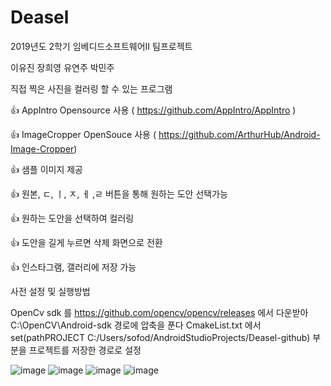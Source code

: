 # Deasel
2019년도 2학기 임베디드소프트웨어II 팀프로젝트

이유진 장희영 유연주 박민주

직접 찍은 사진을 컬러링 할 수 있는 프로그램

👍 AppIntro Opensource 사용 ( https://github.com/AppIntro/AppIntro )

👍 ImageCropper OpenSouce 사용 ( https://github.com/ArthurHub/Android-Image-Cropper)

👍 샘플 이미지 제공

👍 원본, ㄷ, ㅣ, ㅈ, ㅔ ,ㄹ 버튼을 통해 원하는 도안 선택가능

👍 원하는 도안을 선택하여 컬러링

👍 도안을 길게 누르면 삭제 화면으로 전환

👍 인스타그램, 갤러리에 저장 가능

사전 설정 및 실행방법

OpenCv sdk 를 https://github.com/opencv/opencv/releases 에서 다운받아 C:\OpenCV\Android-sdk 경로에 압축을 푼다
CmakeList.txt 에서 set(pathPROJECT C:/Users/sofod/AndroidStudioProjects/Deasel-github) 부분을
프로젝트를 저장한 경로로 설정



![image](https://user-images.githubusercontent.com/53117014/87042945-4e3b9300-c22f-11ea-8d32-43354d70f414.png)
   ![image](https://user-images.githubusercontent.com/53117014/87042970-585d9180-c22f-11ea-9b0c-6f338b5c30f8.png)
![image](https://user-images.githubusercontent.com/53117014/87043400-f2bdd500-c22f-11ea-8d02-e6f708b7783d.png)
   ![image](https://user-images.githubusercontent.com/53117014/87043817-9c9d6180-c230-11ea-8f99-791007db41f0.png)

